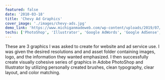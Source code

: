 ```yaml
---
featured: false
date: '2010-03-18'
title: 'Chevy Ad Graphics'
cover_image: './images/chevy-ads.jpg'
demo_link: 'https://www.michiganmadeweb.com/wp-content/uploads/2019/07/chevy-ads.png'
techs: ['PhotoShop', 'Illustrator', 'Google AdWords', 'Google AdSense', 'HTML/CSS']
---
```


These are 3 graphics I was asked to create for website and ad service use. I was given the desired resolutions and and asset folder containing images, logo, and the information they wanted emphasized. I then successfully create visually cohesive series of graphics in Adobe PhotoShop and Illustrator by utilizing personally created brushes, clean typography, clear layout, and color matching.